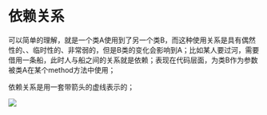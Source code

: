 # 依赖关系
可以简单的理解，就是一个类A使用到了另一个类B，而这种使用关系是具有偶然性的、、临时性的、非常弱的，但是B类的变化会影响到A；比如某人要过河，需要借用一条船，此时人与船之间的关系就是依赖；表现在代码层面，为类B作为参数被类A在某个method方法中使用；

依赖关系是用一套带箭头的虚线表示的；

![](https://rawgit.com/jasonim/design-patterns/master/image/dependency.svg)
